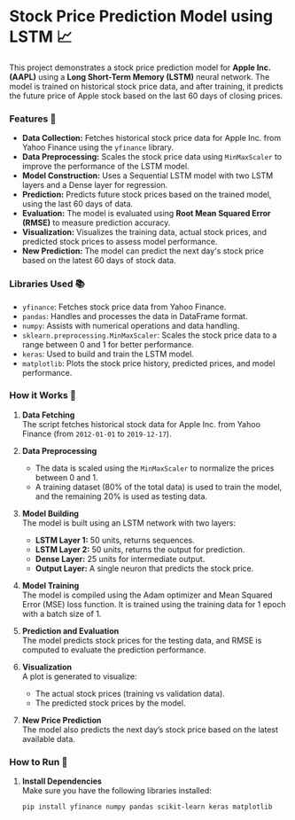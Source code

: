 # Stock Price Prediction Model using LSTM 📈

This project demonstrates a stock price prediction model for **Apple Inc. (AAPL)** using a **Long Short-Term Memory (LSTM)** neural network. The model is trained on historical stock price data, and after training, it predicts the future price of Apple stock based on the last 60 days of closing prices.

### **Features 📝**
- **Data Collection:** Fetches historical stock price data for Apple Inc. from Yahoo Finance using the `yfinance` library.
- **Data Preprocessing:** Scales the stock price data using `MinMaxScaler` to improve the performance of the LSTM model.
- **Model Construction:** Uses a Sequential LSTM model with two LSTM layers and a Dense layer for regression.
- **Prediction:** Predicts future stock prices based on the trained model, using the last 60 days of data.
- **Evaluation:** The model is evaluated using **Root Mean Squared Error (RMSE)** to measure prediction accuracy.
- **Visualization:** Visualizes the training data, actual stock prices, and predicted stock prices to assess model performance.
- **New Prediction:** The model can predict the next day's stock price based on the latest 60 days of stock data.

### **Libraries Used 📚**
- `yfinance`: Fetches stock price data from Yahoo Finance.
- `pandas`: Handles and processes the data in DataFrame format.
- `numpy`: Assists with numerical operations and data handling.
- `sklearn.preprocessing.MinMaxScaler`: Scales the stock price data to a range between 0 and 1 for better performance.
- `keras`: Used to build and train the LSTM model.
- `matplotlib`: Plots the stock price history, predicted prices, and model performance.

### **How it Works 🔨**
1. **Data Fetching**  
   The script fetches historical stock data for Apple Inc. from Yahoo Finance (from `2012-01-01` to `2019-12-17`).

2. **Data Preprocessing**  
   - The data is scaled using the `MinMaxScaler` to normalize the prices between 0 and 1.
   - A training dataset (80% of the total data) is used to train the model, and the remaining 20% is used as testing data.

3. **Model Building**  
   The model is built using an LSTM network with two layers:
   - **LSTM Layer 1:** 50 units, returns sequences.
   - **LSTM Layer 2:** 50 units, returns the output for prediction.
   - **Dense Layer:** 25 units for intermediate output.
   - **Output Layer:** A single neuron that predicts the stock price.

4. **Model Training**  
   The model is compiled using the Adam optimizer and Mean Squared Error (MSE) loss function. It is trained using the training data for 1 epoch with a batch size of 1.

5. **Prediction and Evaluation**  
   The model predicts stock prices for the testing data, and RMSE is computed to evaluate the prediction performance.

6. **Visualization**  
   A plot is generated to visualize:
   - The actual stock prices (training vs validation data).
   - The predicted stock prices by the model.

7. **New Price Prediction**  
   The model also predicts the next day’s stock price based on the latest available data.

### **How to Run 🎯**
1. **Install Dependencies**  
   Make sure you have the following libraries installed:
   ```bash
   pip install yfinance numpy pandas scikit-learn keras matplotlib
